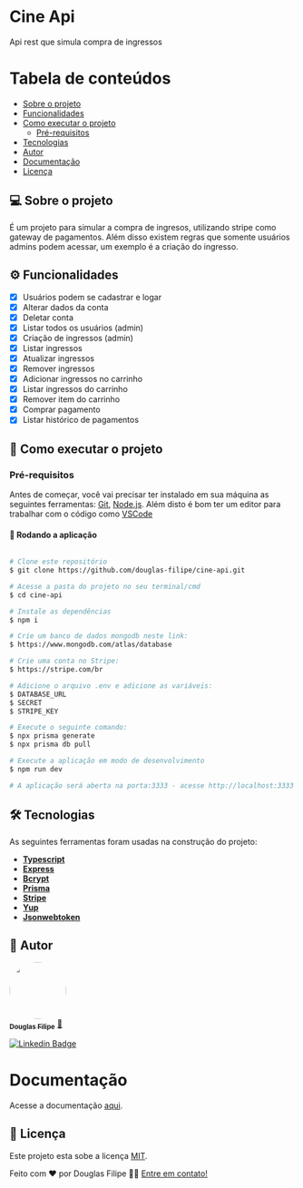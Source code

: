 # Cine Api

Api rest que simula compra de ingressos


# Tabela de conteúdos


- [Sobre o projeto](#💻-sobre-o-projeto)
- [Funcionalidades](#⚙️-funcionalidades)
- [Como executar o projeto](#🚀-como-executar-o-projeto)
  - [Pré-requisitos](#pré-requisitos)
- [Tecnologias](#🛠-tecnologias)
- [Autor](#🦸-autor)
- [Documentação](#documentação)
- [Licença](#📝-licença)

## 💻 Sobre o projeto

É um projeto para simular a compra de ingresos, utilizando stripe como gateway de pagamentos. Além disso existem regras que somente usuários admins podem acessar, um exemplo é a criação do ingresso.

## ⚙️ Funcionalidades

- [x] Usuários podem se cadastrar e logar
- [x] Alterar dados da conta
- [x] Deletar conta
- [x] Listar todos os usuários (admin)
- [x] Criação de ingressos (admin)
- [x] Listar ingressos
- [x] Atualizar ingressos
- [x] Remover ingressos
- [x] Adicionar ingressos no carrinho
- [x] Listar ingressos do carrinho
- [x] Remover item do carrinho
- [x] Comprar pagamento
- [x] Listar histórico de pagamentos

## 🚀 Como executar o projeto

### Pré-requisitos

Antes de começar, você vai precisar ter instalado em sua máquina as seguintes ferramentas:
[Git](https://git-scm.com), [Node.js](https://nodejs.org/en/).
Além disto é bom ter um editor para trabalhar com o código como [VSCode](https://code.visualstudio.com/)

#### 🧭 Rodando a aplicação

```bash

# Clone este repositório
$ git clone https://github.com/douglas-filipe/cine-api.git

# Acesse a pasta do projeto no seu terminal/cmd
$ cd cine-api

# Instale as dependências
$ npm i

# Crie um banco de dados mongodb neste link: 
$ https://www.mongodb.com/atlas/database

# Crie uma conta no Stripe:
$ https://stripe.com/br

# Adicione o arquivo .env e adicione as variáveis:
$ DATABASE_URL
$ SECRET
$ STRIPE_KEY

# Execute o seguinte comando:
$ npx prisma generate
$ npx prisma db pull

# Execute a aplicação em modo de desenvolvimento
$ npm run dev

# A aplicação será aberta na porta:3333 - acesse http://localhost:3333

```

## 🛠 Tecnologias

As seguintes ferramentas foram usadas na construção do projeto:

- **[Typescript](https://www.typescriptlang.org/)**
- **[Express](https://expressjs.com/pt-br/)**
- **[Bcrypt](https://www.npmjs.com/package/bcrypt)**
- **[Prisma](https://www.prisma.io/)**
- **[Stripe](https://stripe.com/br)**
- **[Yup](https://www.npmjs.com/package/yup)**
- **[Jsonwebtoken](https://jwt.io/)**

## 🦸 Autor

<a href="https://github.com/douglas-filipe">
 <img style="border-radius: 50%;" src="https://avatars.githubusercontent.com/u/61639919?v=4" width="100px;" alt=""/>
 <br />
 <sub><b>Douglas Filipe</b></sub></a> <a href="https://github.com/douglas-filipe" title="Author">🚀</a>
 <br />

[![Linkedin Badge](https://img.shields.io/badge/-Douglas-blue?style=flat-square&logo=Linkedin&logoColor=white&link=https://www.linkedin.com/in/douglas-filipe-santos/)](https://www.linkedin.com/in/douglas-filipe-santos/)


# Documentação

Acesse a documentação [aqui](https://documenter.getpostman.com/view/23892715/2s8YYJrNqE).

## 📝 Licença

Este projeto esta sobe a licença [MIT](./LICENSE).

Feito com ❤️ por Douglas Filipe 👋🏽 [Entre em contato!](https://www.linkedin.com/in/douglas-filipe-santos/)

